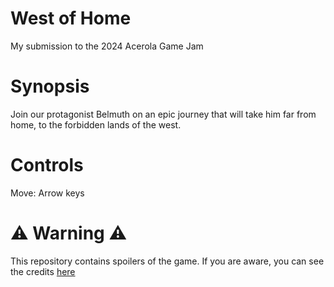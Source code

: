 # West of Home
My submission to the 2024 Acerola Game Jam

# Synopsis

Join our protagonist Belmuth on an epic journey that will take him far from home, to the forbidden lands of the west.

# Controls

Move: Arrow keys

# ⚠️ Warning ⚠️

This repository contains spoilers of the game. If you are aware, you can see the credits [here](CREDITS.md)